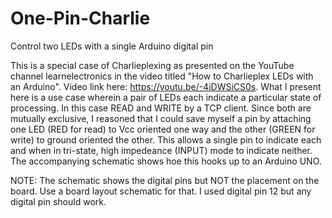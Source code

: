 # One-Pin-Charlie
Control two LEDs with a single Arduino digital pin

This is a special case of Charlieplexing as presented on the YouTube channel learnelectronics in the video titled "How to Charlieplex LEDs with an Arduino".  Video link here: https://youtu.be/-4iDWSiCS0s.  What I present here is a use case wherein a pair of LEDs each indicate a particular state of processing.  In this case READ and WRITE by a TCP client.  Since both are mutually exclusive, I reasoned that I could save myself a pin by attaching one LED (RED for read) to Vcc oriented one way and the other (GREEN for write) to ground oriented the other.  This allows a single pin to indicate each and when in tri-state, high impedeance (INPUT) mode to indicate neither.  The accompanying schematic shows hoe this hooks up to an Arduino UNO.

NOTE:  The schematic shows the digital pins but NOT the placement on the board.  Use a board layout schematic for that.  I used digital pin 12 but any digital pin should work.
